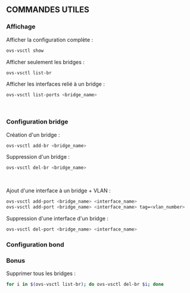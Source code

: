 ## COMMANDES UTILES

### Affichage
Afficher la configuration complète :
```bash
ovs-vsctl show
```
Afficher seulement les bridges :
```bash
ovs-vsctl list-br
```
Afficher les interfaces relié à un bridge :
```bash
ovs-vsctl list-ports <bridge_name>
```
<br>

### Configuration bridge
Création d'un bridge :
```bash
ovs-vsctl add-br <bridge_name>
```
Suppression d'un bridge :
```bash
ovs-vsctl del-br <bridge_name>
```
<br>

Ajout d'une interface à un bridge + VLAN :
```bash
ovs-vsctl add-port <bridge_name> <interface_name>
ovs-vsctl add-port <bridge_name> <interface_name> tag=<vlan_number>
```
Suppression d'une interface d'un bridge :
```bash
ovs-vsctl del-port <bridge_name> <interface_name>
```

### Configuration bond

### Bonus
Supprimer tous les bridges :
```bash
for i in $(ovs-vsctl list-br); do ovs-vsctl del-br $i; done
```
